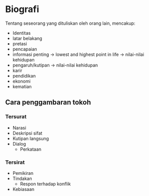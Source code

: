 # Biografi

Tentang seseorang yang dituliskan oleh orang lain, mencakup:

- Identitas
- latar belakang
- pretasi
- pencapaian
- informasi penting -> lowest and highest point in life -> nilai-nilai kehidupan
- pengaruh/kutipan -> nilai-nilai kehidupan
- karir
- pendidikan
- ekonomi
- kematian

## Cara penggambaran tokoh

### Tersurat

- Narasi
- Deskripsi sifat
- Kutipan langsung
- Dialog
  - Perkataan

### Tersirat

- Pemikiran
- Tindakan
  - Respon terhadap konflik
- Kebiasaan
